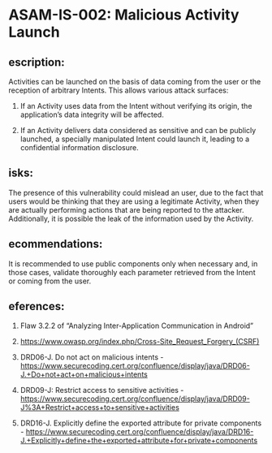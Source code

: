 
# ASAM-IS-002: Malicious Activity Launch

## escription:
Activities can be launched on the basis of data coming from the user or the reception of arbitrary Intents. This allows various attack surfaces:

1. If an Activity uses data from the Intent without verifying its origin, the application’s data integrity will be affected.

2. If an Activity delivers data considered as sensitive and can be publicly launched, a specially manipulated Intent could launch it, leading to a confidential information disclosure.

## isks:
The presence of this vulnerability could mislead an user, due to the fact that users would be thinking that they are using a legitimate Activity, when they are actually performing actions that are being reported to the attacker. Additionally, it is possible the leak of the information used by the Activity.

## ecommendations:
It is recommended to use public components only when necessary and, in those cases, validate thoroughly each parameter retrieved from the Intent or coming from the user.

## eferences:
1. Flaw 3.2.2 of “Analyzing Inter-Application Communication in Android”

2. https://www.owasp.org/index.php/Cross-Site_Request_Forgery_(CSRF)

3. DRD06-J. Do not act on malicious intents - https://www.securecoding.cert.org/confluence/display/java/DRD06-J.+Do+not+act+on+malicious+intents

5. DRD09-J: Restrict access to sensitive activities - https://www.securecoding.cert.org/confluence/display/java/DRD09-J%3A+Restrict+access+to+sensitive+activities

6. DRD16-J. Explicitly define the exported attribute for private components - https://www.securecoding.cert.org/confluence/display/java/DRD16-J.+Explicitly+define+the+exported+attribute+for+private+components
